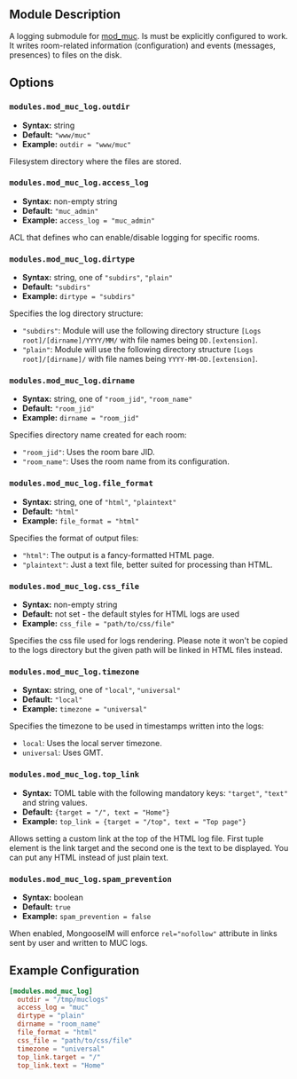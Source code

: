 ## Module Description
A logging submodule for [mod_muc](mod_muc.md). 
Is must be explicitly configured to work. 
It writes room-related information (configuration) and events (messages, presences) to files on the disk.

## Options

### `modules.mod_muc_log.outdir`
* **Syntax:** string
* **Default:** `"www/muc"`
* **Example:** `outdir = "www/muc"`

Filesystem directory where the files are stored.

### `modules.mod_muc_log.access_log`
* **Syntax:** non-empty string
* **Default:** `"muc_admin"`
* **Example:** `access_log = "muc_admin"`

ACL that defines who can enable/disable logging for specific rooms.

### `modules.mod_muc_log.dirtype`
* **Syntax:** string, one of `"subdirs"`, `"plain"`
* **Default:** `"subdirs"`
* **Example:** `dirtype = "subdirs"`

Specifies the log directory structure:

* `"subdirs"`: Module will use the following directory structure `[Logs root]/[dirname]/YYYY/MM/` with file names being `DD.[extension]`.
* `"plain"`: Module will use the following directory structure `[Logs root]/[dirname]/` with file names being `YYYY-MM-DD.[extension]`.

### `modules.mod_muc_log.dirname`
* **Syntax:** string, one of `"room_jid"`, `"room_name"`
* **Default:** `"room_jid"`
* **Example:** `dirname = "room_jid"`

Specifies directory name created for each room:

* `"room_jid"`: Uses the room bare JID.
* `"room_name"`: Uses the room name from its configuration.


### `modules.mod_muc_log.file_format`
* **Syntax:** string, one of `"html"`, `"plaintext"`
* **Default:** `"html"`
* **Example:** `file_format = "html"`

Specifies the format of output files:

* `"html"`: The output is a fancy-formatted HTML page.
* `"plaintext"`: Just a text file, better suited for processing than HTML.

### `modules.mod_muc_log.css_file`
* **Syntax:** non-empty string
* **Default:** not set - the default styles for HTML logs are used
* **Example:** `css_file = "path/to/css/file"`

Specifies the css file used for logs rendering.
Please note it won't be copied to the logs directory but the given path will be linked in HTML files instead.

### `modules.mod_muc_log.timezone`
* **Syntax:** string, one of `"local"`, `"universal"`
* **Default:** `"local"`
* **Example:** `timezone = "universal"`

Specifies the timezone to be used in timestamps written into the logs:

* `local`: Uses the local server timezone.
* `universal`: Uses GMT.

### `modules.mod_muc_log.top_link`
* **Syntax:** TOML table with the following mandatory keys: `"target"`, `"text"` and string values.
* **Default:** `{target = "/", text = "Home"}`
* **Example:** `top_link = {target = "/top", text = "Top page"}`

Allows setting a custom link at the top of the HTML log file. 
First tuple element is the link target and the second one is the text to be displayed. 
You can put any HTML instead of just plain text.

### `modules.mod_muc_log.spam_prevention`
* **Syntax:** boolean
* **Default:** `true`
* **Example:** `spam_prevention = false`

When enabled, MongooseIM will enforce `rel="nofollow"` attribute in links sent by user and written to MUC logs.

## Example Configuration

```toml
[modules.mod_muc_log]
  outdir = "/tmp/muclogs"
  access_log = "muc"
  dirtype = "plain"
  dirname = "room_name"
  file_format = "html"
  css_file = "path/to/css/file"
  timezone = "universal"
  top_link.target = "/"
  top_link.text = "Home"
```
